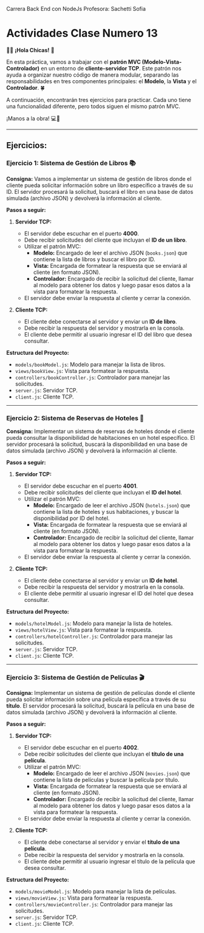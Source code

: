 Carrera Back End con NodeJs
Profesora: Sachetti Sofia

# Actividades Clase Numero 13

👩‍💻 **¡Hola Chicas!** 👋

En esta práctica, vamos a trabajar con el **patrón MVC (Modelo-Vista-Controlador)** en un entorno de **cliente-servidor TCP**. Este patrón nos ayuda a organizar nuestro código de manera modular, separando las responsabilidades en tres componentes principales: el **Modelo**, la **Vista** y el **Controlador**. 🍀

A continuación, encontrarán tres ejercicios para practicar. Cada uno tiene una funcionalidad diferente, pero todos siguen el mismo patrón MVC.

¡Manos a la obra! 💻🚀

---

## Ejercicios:

### Ejercicio 1: Sistema de Gestión de Libros 📚
**Consigna:**
Vamos a implementar un sistema de gestión de libros donde el cliente pueda solicitar información sobre un libro específico a través de su ID. El servidor procesará la solicitud, buscará el libro en una base de datos simulada (archivo JSON) y devolverá la información al cliente.

**Pasos a seguir:**

1.  **Servidor TCP:**
    *   El servidor debe escuchar en el puerto **4000**.
    *   Debe recibir solicitudes del cliente que incluyan el **ID de un libro**.
    *   Utilizar el patrón MVC:
        *   **Modelo:** Encargado de leer el archivo JSON (`books.json`) que contiene la lista de libros y buscar el libro por ID.
        *   **Vista:** Encargada de formatear la respuesta que se enviará al cliente (en formato JSON).
        *   **Controlador:** Encargado de recibir la solicitud del cliente, llamar al modelo para obtener los datos y luego pasar esos datos a la vista para formatear la respuesta.
    *   El servidor debe enviar la respuesta al cliente y cerrar la conexión.

2.  **Cliente TCP:**
    *   El cliente debe conectarse al servidor y enviar un **ID de libro**.
    *   Debe recibir la respuesta del servidor y mostrarla en la consola.
    *   El cliente debe permitir al usuario ingresar el ID del libro que desea consultar.

**Estructura del Proyecto:**
*   `models/bookModel.js`: Modelo para manejar la lista de libros.
*   `views/bookView.js`: Vista para formatear la respuesta.
*   `controllers/bookController.js`: Controlador para manejar las solicitudes.
*   `server.js`: Servidor TCP.
*   `client.js`: Cliente TCP.

---

### Ejercicio 2: Sistema de Reservas de Hoteles 🏨
**Consigna:**
Implementar un sistema de reservas de hoteles donde el cliente pueda consultar la disponibilidad de habitaciones en un hotel específico. El servidor procesará la solicitud, buscará la disponibilidad en una base de datos simulada (archivo JSON) y devolverá la información al cliente.

**Pasos a seguir:**

1.  **Servidor TCP:**
    *   El servidor debe escuchar en el puerto **4001**.
    *   Debe recibir solicitudes del cliente que incluyan el **ID del hotel**.
    *   Utilizar el patrón MVC:
        *   **Modelo:** Encargado de leer el archivo JSON (`hotels.json`) que contiene la lista de hoteles y sus habitaciones, y buscar la disponibilidad por ID del hotel.
        *   **Vista:** Encargada de formatear la respuesta que se enviará al cliente (en formato JSON).
        *   **Controlador:** Encargado de recibir la solicitud del cliente, llamar al modelo para obtener los datos y luego pasar esos datos a la vista para formatear la respuesta.
    *   El servidor debe enviar la respuesta al cliente y cerrar la conexión.

2.  **Cliente TCP:**
    *   El cliente debe conectarse al servidor y enviar un **ID de hotel**.
    *   Debe recibir la respuesta del servidor y mostrarla en la consola.
    *   El cliente debe permitir al usuario ingresar el ID del hotel que desea consultar.

**Estructura del Proyecto:**
*   `models/hotelModel.js`: Modelo para manejar la lista de hoteles.
*   `views/hotelView.js`: Vista para formatear la respuesta.
*   `controllers/hotelController.js`: Controlador para manejar las solicitudes.
*   `server.js`: Servidor TCP.
*   `client.js`: Cliente TCP.

---

### Ejercicio 3: Sistema de Gestión de Películas 🎬
**Consigna:**
Implementar un sistema de gestión de películas donde el cliente pueda solicitar información sobre una película específica a través de su **título**. El servidor procesará la solicitud, buscará la película en una base de datos simulada (archivo JSON) y devolverá la información al cliente.

**Pasos a seguir:**

1.  **Servidor TCP:**
    *   El servidor debe escuchar en el puerto **4002**.
    *   Debe recibir solicitudes del cliente que incluyan el **título de una película**.
    *   Utilizar el patrón MVC:
        *   **Modelo:** Encargado de leer el archivo JSON (`movies.json`) que contiene la lista de películas y buscar la película por título.
        *   **Vista:** Encargada de formatear la respuesta que se enviará al cliente (en formato JSON).
        *   **Controlador:** Encargado de recibir la solicitud del cliente, llamar al modelo para obtener los datos y luego pasar esos datos a la vista para formatear la respuesta.
    *   El servidor debe enviar la respuesta al cliente y cerrar la conexión.

2.  **Cliente TCP:**
    *   El cliente debe conectarse al servidor y enviar el **título de una película**.
    *   Debe recibir la respuesta del servidor y mostrarla en la consola.
    *   El cliente debe permitir al usuario ingresar el título de la película que desea consultar.

**Estructura del Proyecto:**
*   `models/movieModel.js`: Modelo para manejar la lista de películas.
*   `views/movieView.js`: Vista para formatear la respuesta.
*   `controllers/movieController.js`: Controlador para manejar las solicitudes.
*   `server.js`: Servidor TCP.
*   `client.js`: Cliente TCP.
